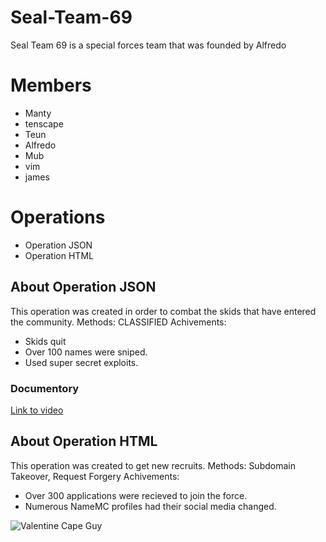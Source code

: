 # Seal-Team-69
Seal Team 69 is a special forces team that was founded by Alfredo

# Members
- Manty
- tenscape
- Teun
- Alfredo
- Mub
- vim
- james

# Operations
- Operation JSON
- Operation HTML

## About Operation JSON
This operation was created in order to combat the skids that have entered the community.
Methods: CLASSIFIED
Achivements:
- Skids quit
- Over 100 names were sniped.
- Used super secret exploits.

### Documentory
[Link to video](https://www.tiktok.com/@st69.sniper/video/6969664500442123526)

## About Operation HTML
This operation was created to get new recruits.
Methods: Subdomain Takeover, Request Forgery
Achivements:
- Over 300 applications were recieved to join the force.
- Numerous NameMC profiles had their social media changed.

![Valentine Cape Guy](https://media.discordapp.net/attachments/799049403453014066/1069584005323825302/IMG_2456.png?width=210&height=371)
